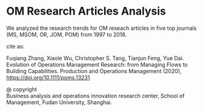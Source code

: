 # OM Research Articles Analysis
We analyzed the research trends for OM reseach articles in five top journals (MS, MSOM, OR, JOM, POM) from 1997 to 2018. 

cite as: 

Fuqiang Zhang, Xiaole Wu, Christopher S. Tang, Tianjun Feng, Yue Dai. Evolution of Operations Management Research: from Managing Flows to Building Capabilities. Production and Operations Management (2020), https://doi.org/10.1111/poms.13231

@ copyright  
Business analysis and operations innovation research center, School of Management, Fudan University, Shanghai.

